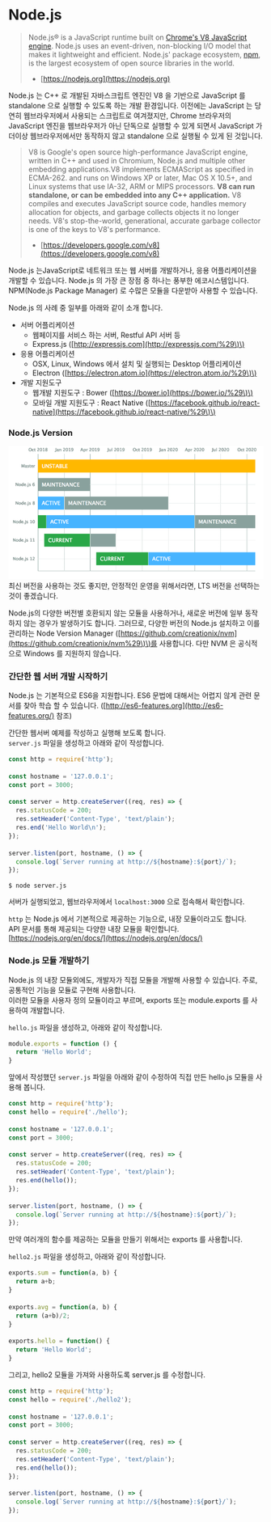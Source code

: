 # Node.js

> Node.js® is a JavaScript runtime built on [Chrome's V8 JavaScript engine](https://developers.google.com/v8/). Node.js uses an event-driven, non-blocking I/O model that makes it lightweight and efficient. Node.js' package ecosystem, [npm](https://www.npmjs.com/), is the largest ecosystem of open source libraries in the world.
>
> * [https://nodejs.org](https://nodejs.org)

Node.js 는 C++ 로 개발된 자바스크립트 엔진인 V8 을 기반으로 JavaScript 를 standalone 으로 실행할 수 있도록 하는 개발 환경입니다. 이전에는 JavaScript 는 당연히 웹브라우저에서 사용되는 스크립트로 여겨졌지만, Chrome 브라우저의 JavaScript 엔진을 웹브라우저가 아닌 단독으로 실행할 수 있게 되면서 JavaScript 가 더이상 웹브라우저에서만 동작하지 않고 standalone 으로 실행될 수 있게 된 것입니다.

> V8 is Google's open source high-performance JavaScript engine, written in C++ and used in Chromium, Node.js and multiple other embedding applications.V8 implements ECMAScript as specified in ECMA-262. and runs on Windows XP or later, Mac OS X 10.5+, and Linux systems that use IA-32, ARM or MIPS processors. **V8 can run standalone, or can be embedded into any C++ application.** V8 compiles and executes JavaScript source code, handles memory allocation for objects, and garbage collects objects it no longer needs. V8's stop-the-world, generational, accurate garbage collector is one of the keys to V8's performance.
>
> * [https://developers.google.com/v8](https://developers.google.com/v8)

Node.js 는JavaScript로 네트워크 또는 웹 서버를 개발하거나, 응용 어플리케이션을 개발할 수 있습니다. Node.js 의 가장 큰 장점 중 하나는 풍부한 에코시스템입니다. NPM\(Node.js Package Manager\) 로 수많은 모듈을 다운받아 사용할 수 있습니다.

Node.js 의 사례 중 일부를 아래와 같이 소개 합니다.

* 서버 어플리케이션
  * 웹페이지를 서비스 하는 서버, Restful API 서버 등
  * Express.js \([http://expressjs.com](http://expressjs.com/%29\)\)
* 응용 어플리케이션
  * OSX, Linux, Windows 에서 설치 및 실행되는 Desktop 어플리케이션
  * Electron \([https://electron.atom.io](https://electron.atom.io/%29\)\)
* 개발 지원도구
  * 웹개발 지원도구 : Bower \([https://bower.io](https://bower.io/%29\)\)
  * 모바일 개발 지원도구 : React Native \([https://facebook.github.io/react-native](https://facebook.github.io/react-native/%29\)\)

### Node.js Version

![](https://raw.githubusercontent.com/nodejs/LTS/master/schedule.png)최신 버전을 사용하는 것도 좋지만, 안정적인 운영을 위해서라면, LTS 버전을 선택하는 것이 좋겠습니다.

Node.js의 다양한 버전별 호환되지 않는 모듈을 사용하거나, 새로운 버전에 일부 동작하지 않는 경우가 발생하기도 합니다. 그러므로, 다양한 버전의 Node.js 설치하고 이를 관리하는 Node Version Manager \([https://github.com/creationix/nvm](https://github.com/creationix/nvm%29\)\)를 사용합니다. 다만 NVM 은 공식적으로 Windows 를 지원하지 않습니다.

### 간단한 웹 서버 개발 시작하기

Node.js 는 기본적으로 ES6을 지원합니다. ES6 문법에 대해서는 어렵지 않게 관련 문서를 찾아 학습 할 수 있습니다. \([http://es6-features.org](http://es6-features.org/) 참조\)

간단한 웹서버 예제를 작성하고 실행해 보도록 합니다.  
`server.js` 파일을 생성하고 아래와 같이 작성합니다.

```js
const http = require('http');

const hostname = '127.0.0.1';
const port = 3000;

const server = http.createServer((req, res) => {
  res.statusCode = 200;
  res.setHeader('Content-Type', 'text/plain');
  res.end('Hello World\n');
});

server.listen(port, hostname, () => {
  console.log(`Server running at http://${hostname}:${port}/`);
});
```

```
$ node server.js
```

서버가 실행되었고, 웹브라우저에서 `localhost:3000` 으로 접속해서 확인합니다.

`http` 는 Node.js 에서 기본적으로 제공하는 기능으로, 내장 모듈이라고도 합니다.  
API 문서를 통해 제공되는 다양한 내장 모듈을 확인합니다.  
[https://nodejs.org/en/docs/](https://nodejs.org/en/docs/)

### Node.js 모듈 개발하기

Node.js 의 내장 모듈외에도, 개발자가 직접 모듈을 개발해 사용할 수 있습니다. 주로, 공통적인 기능을 모듈로 구현해 사용합니다.  
이러한 모듈을 사용자 정의 모듈이라고 부르며, exports 또는 module.exports 를 사용하여 개발합니다.

`hello.js` 파일을 생성하고, 아래와 같이 작성합니다.

```js
module.exports = function () {
  return 'Hello World';
}
```

앞에서 작성했던 `server.js` 파일을 아래와 같이 수정하여 직접 만든 hello.js 모듈을 사용해 봅니다.

```js
const http = require('http');
const hello = require('./hello');

const hostname = '127.0.0.1';
const port = 3000;

const server = http.createServer((req, res) => {
  res.statusCode = 200;
  res.setHeader('Content-Type', 'text/plain');
  res.end(hello());
});

server.listen(port, hostname, () => {
  console.log(`Server running at http://${hostname}:${port}/`);
});
```

만약 여러개의 함수를 제공하는 모듈을 만들기 위해서는 exports 를 사용합니다.

`hello2.js` 파일을 생성하고, 아래와 같이 작성합니다.

```js
exports.sum = function(a, b) {
  return a+b;
}

exports.avg = function(a, b) {
  return (a+b)/2;
}

exports.hello = function() {
  return 'Hello World';
}
```

그리고, hello2 모듈을 가져와 사용하도록 server.js 를 수정합니다.

```js
const http = require('http');
const hello = require('./hello2');

const hostname = '127.0.0.1';
const port = 3000;

const server = http.createServer((req, res) => {
  res.statusCode = 200;
  res.setHeader('Content-Type', 'text/plain');
  res.end(hello());
});

server.listen(port, hostname, () => {
  console.log(`Server running at http://${hostname}:${port}/`);
});
```



